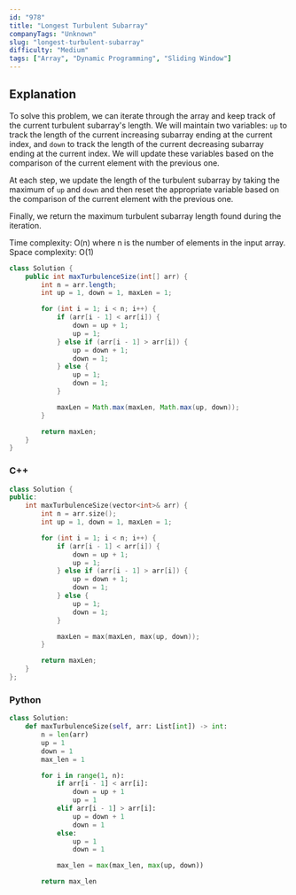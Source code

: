 ```yaml
---
id: "978"
title: "Longest Turbulent Subarray"
companyTags: "Unknown"
slug: "longest-turbulent-subarray"
difficulty: "Medium"
tags: ["Array", "Dynamic Programming", "Sliding Window"]
---
```


## Explanation
To solve this problem, we can iterate through the array and keep track of the current turbulent subarray's length. We will maintain two variables: `up` to track the length of the current increasing subarray ending at the current index, and `down` to track the length of the current decreasing subarray ending at the current index. We will update these variables based on the comparison of the current element with the previous one.

At each step, we update the length of the turbulent subarray by taking the maximum of `up` and `down` and then reset the appropriate variable based on the comparison of the current element with the previous one.

Finally, we return the maximum turbulent subarray length found during the iteration.

Time complexity: O(n) where n is the number of elements in the input array.
Space complexity: O(1)
```java
class Solution {
    public int maxTurbulenceSize(int[] arr) {
        int n = arr.length;
        int up = 1, down = 1, maxLen = 1;

        for (int i = 1; i < n; i++) {
            if (arr[i - 1] < arr[i]) {
                down = up + 1;
                up = 1;
            } else if (arr[i - 1] > arr[i]) {
                up = down + 1;
                down = 1;
            } else {
                up = 1;
                down = 1;
            }

            maxLen = Math.max(maxLen, Math.max(up, down));
        }

        return maxLen;
    }
}
```

### C++
```cpp
class Solution {
public:
    int maxTurbulenceSize(vector<int>& arr) {
        int n = arr.size();
        int up = 1, down = 1, maxLen = 1;

        for (int i = 1; i < n; i++) {
            if (arr[i - 1] < arr[i]) {
                down = up + 1;
                up = 1;
            } else if (arr[i - 1] > arr[i]) {
                up = down + 1;
                down = 1;
            } else {
                up = 1;
                down = 1;
            }

            maxLen = max(maxLen, max(up, down));
        }

        return maxLen;
    }
};
```

### Python
```python
class Solution:
    def maxTurbulenceSize(self, arr: List[int]) -> int:
        n = len(arr)
        up = 1
        down = 1
        max_len = 1

        for i in range(1, n):
            if arr[i - 1] < arr[i]:
                down = up + 1
                up = 1
            elif arr[i - 1] > arr[i]:
                up = down + 1
                down = 1
            else:
                up = 1
                down = 1

            max_len = max(max_len, max(up, down))

        return max_len
```